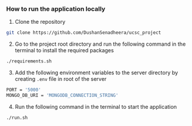 ### How to run the application locally
1. Clone the repository
```bash
git clone https://github.com/DushanSenadheera/ucsc_project
```
2. Go to the project root directory and run the following command in the terminal to install the required packages
```bash
./requirements.sh
```
3. Add the following environment variables to the server directory by creating `.env` file in root of the server 
```bash
PORT = '5000'
MONGO_DB_URI = 'MONGODB_CONNECTION_STRING'
```
4. Run the following command in the terminal to start the application
```bash
./run.sh
```
